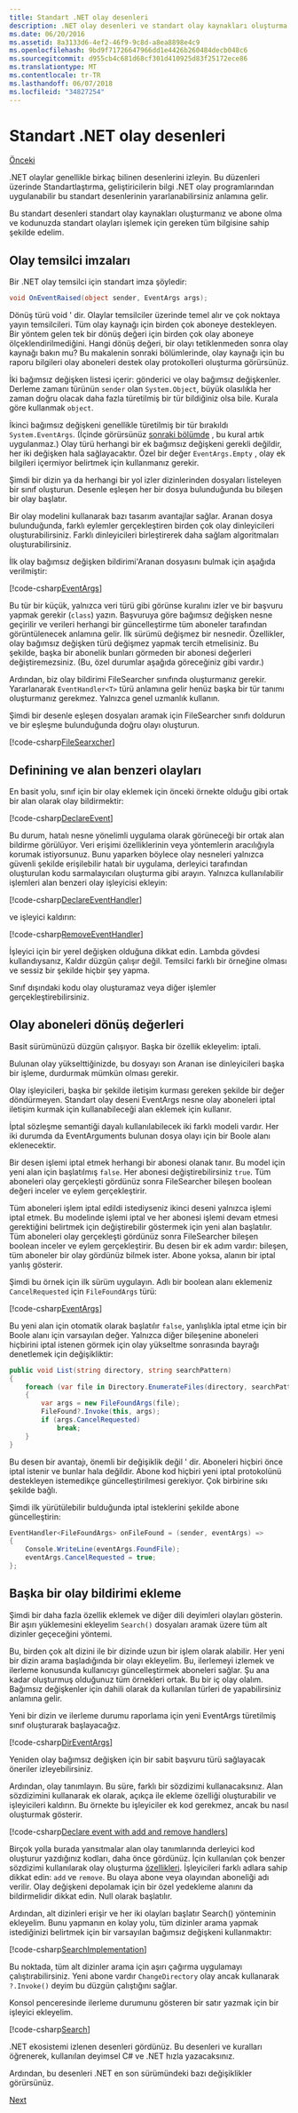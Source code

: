 ```yaml
---
title: Standart .NET olay desenleri
description: .NET olay desenleri ve standart olay kaynakları oluşturma ve abone olma ve kodunuzda standart olayları işleme hakkında bilgi edinin.
ms.date: 06/20/2016
ms.assetid: 8a3133d6-4ef2-46f9-9c8d-a8ea8898e4c9
ms.openlocfilehash: 9bd9f71726647966dd1e4426b260484decb048c6
ms.sourcegitcommit: d955cb4c681d68cf301d410925d83f25172ece86
ms.translationtype: MT
ms.contentlocale: tr-TR
ms.lasthandoff: 06/07/2018
ms.locfileid: "34827254"
---
```

# <a name="standard-net-event-patterns"></a>Standart .NET olay desenleri

[Önceki](events-overview.md)

.NET olaylar genellikle birkaç bilinen desenlerini izleyin. Bu düzenleri üzerinde Standartlaştırma, geliştiricilerin bilgi .NET olay programlarından uygulanabilir bu standart desenlerinin yararlanabilirsiniz anlamına gelir.

Bu standart desenleri standart olay kaynakları oluşturmanız ve abone olma ve kodunuzda standart olayları işlemek için gereken tüm bilgisine sahip şekilde edelim.

## <a name="event-delegate-signatures"></a>Olay temsilci imzaları

Bir .NET olay temsilci için standart imza şöyledir:

```csharp
void OnEventRaised(object sender, EventArgs args);
```

Dönüş türü void ' dir. Olaylar temsilciler üzerinde temel alır ve çok noktaya yayın temsilcileri. Tüm olay kaynağı için birden çok aboneye destekleyen. Bir yöntem gelen tek bir dönüş değeri için birden çok olay aboneye ölçeklendirilmediğini. Hangi dönüş değeri, bir olayı tetiklenmeden sonra olay kaynağı bakın mu? Bu makalenin sonraki bölümlerinde, olay kaynağı için bu raporu bilgileri olay aboneleri destek olay protokolleri oluşturma görürsünüz.

İki bağımsız değişken listesi içerir: gönderici ve olay bağımsız değişkenler. Derleme zamanı türünün `sender` olan `System.Object`, büyük olasılıkla her zaman doğru olacak daha fazla türetilmiş bir tür bildiğiniz olsa bile. Kurala göre kullanmak `object`.

İkinci bağımsız değişkeni genellikle türetilmiş bir tür bırakıldı `System.EventArgs`. (İçinde görürsünüz [sonraki bölümde](modern-events.md) , bu kural artık uygulanmaz.) Olay türü herhangi bir ek bağımsız değişkeni gerekli değildir, her iki değişken hala sağlayacaktır.
Özel bir değer `EventArgs.Empty` , olay ek bilgileri içermiyor belirtmek için kullanmanız gerekir.

Şimdi bir dizin ya da herhangi bir yol izler dizinlerinden dosyaları listeleyen bir sınıf oluşturun. Desenle eşleşen her bir dosya bulunduğunda bu bileşen bir olay başlatır.

Bir olay modelini kullanarak bazı tasarım avantajlar sağlar. Aranan dosya bulunduğunda, farklı eylemler gerçekleştiren birden çok olay dinleyicileri oluşturabilirsiniz. Farklı dinleyicileri birleştirerek daha sağlam algoritmaları oluşturabilirsiniz.

İlk olay bağımsız değişken bildirimi'Aranan dosyasını bulmak için aşağıda verilmiştir: 

[!code-csharp[EventArgs](../../samples/csharp/events/Program.cs#EventArgsV1 "Define event arguments")]

Bu tür bir küçük, yalnızca veri türü gibi görünse kuralını izler ve bir başvuru yapmak gerekir (`class`) yazın. Başvuruya göre bağımsız değişken nesne geçirilir ve verileri herhangi bir güncelleştirme tüm aboneler tarafından görüntülenecek anlamına gelir. İlk sürümü değişmez bir nesnedir. Özellikler, olay bağımsız değişken türü değişmez yapmak tercih etmelisiniz. Bu şekilde, başka bir abonelik bunları görmeden bir abonesi değerleri değiştiremezsiniz. (Bu, özel durumlar aşağıda göreceğiniz gibi vardır.)  

Ardından, biz olay bildirimi FileSearcher sınıfında oluşturmanız gerekir. Yararlanarak `EventHandler<T>` türü anlamına gelir henüz başka bir tür tanımı oluşturmanız gerekmez. Yalnızca genel uzmanlık kullanın.

Şimdi bir desenle eşleşen dosyaları aramak için FileSearcher sınıfı doldurun ve bir eşleşme bulunduğunda doğru olayı oluşturun.

[!code-csharp[FileSearxcher](../../samples/csharp/events/Program.cs#FileSearcherV1 "Create the initial file searcher")]

## <a name="definining-and-raising-field-like-events"></a>Definining ve alan benzeri olayları

En basit yolu, sınıf için bir olay eklemek için önceki örnekte olduğu gibi ortak bir alan olarak olay bildirmektir:

[!code-csharp[DeclareEvent](../../samples/csharp/events/Program.cs#DeclareEvent "Declare the file found event")]

Bu durum, hatalı nesne yönelimli uygulama olarak görüneceği bir ortak alan bildirme görülüyor. Veri erişimi özelliklerinin veya yöntemlerin aracılığıyla korumak istiyorsunuz. Bunu yaparken böylece olay nesneleri yalnızca güvenli şekilde erişilebilir hatalı bir uygulama, derleyici tarafından oluşturulan kodu sarmalayıcıları oluşturma gibi arayın. Yalnızca kullanılabilir işlemleri alan benzeri olay işleyicisi ekleyin:

[!code-csharp[DeclareEventHandler](../../samples/csharp/events/Program.cs#DeclareEventHandler "Declare the file found event handler")]

ve işleyici kaldırın:

[!code-csharp[RemoveEventHandler](../../samples/csharp/events/Program.cs#RemoveHandler "Remove the event handler")]

İşleyici için bir yerel değişken olduğuna dikkat edin. Lambda gövdesi kullandıysanız, Kaldır düzgün çalışır değil. Temsilci farklı bir örneğine olması ve sessiz bir şekilde hiçbir şey yapma.

Sınıf dışındaki kodu olay oluşturamaz veya diğer işlemler gerçekleştirebilirsiniz.

## <a name="returning-values-from-event-subscribers"></a>Olay aboneleri dönüş değerleri

Basit sürümünüzü düzgün çalışıyor. Başka bir özellik ekleyelim: iptali.

Bulunan olay yükselttiğinizde, bu dosyayı son Aranan ise dinleyicileri başka bir işleme, durdurmak mümkün olması gerekir.

Olay işleyicileri, başka bir şekilde iletişim kurması gereken şekilde bir değer döndürmeyen. Standart olay deseni EventArgs nesne olay aboneleri iptal iletişim kurmak için kullanabileceği alan eklemek için kullanır.

İptal sözleşme semantiği dayalı kullanılabilecek iki farklı modeli vardır. Her iki durumda da EventArguments bulunan dosya olayı için bir Boole alanı eklenecektir. 

Bir desen işlemi iptal etmek herhangi bir abonesi olanak tanır.
Bu model için yeni alan için başlatılmış `false`. Her abonesi değiştirebilirsiniz `true`. Tüm aboneleri olay gerçekleşti gördünüz sonra FileSearcher bileşen boolean değeri inceler ve eylem gerçekleştirir.

Tüm aboneleri işlem iptal edildi istediyseniz ikinci deseni yalnızca işlemi iptal etmek. Bu modelinde işlemi iptal ve her abonesi işlemi devam etmesi gerektiğini belirtmek için değiştirebilir göstermek için yeni alan başlatılır.
Tüm aboneleri olay gerçekleşti gördünüz sonra FileSearcher bileşen boolean inceler ve eylem gerçekleştirir. Bu desen bir ek adım vardır: bileşen, tüm aboneler bir olay gördünüz bilmek ister. Abone yoksa, alanın bir iptal yanlış gösterir.

Şimdi bu örnek için ilk sürüm uygulayın. Adlı bir boolean alanı eklemeniz `CancelRequested` için `FileFoundArgs` türü:

[!code-csharp[EventArgs](../../samples/csharp/events/Program.cs#EventArgs "Update event arguments")]

Bu yeni alan için otomatik olarak başlatılır `false`, yanlışlıkla iptal etme için bir Boole alanı için varsayılan değer. Yalnızca diğer bileşenine aboneleri hiçbirini iptal istenen görmek için olay yükseltme sonrasında bayrağı denetlemek için değişikliktir:

```csharp
public void List(string directory, string searchPattern)
{
    foreach (var file in Directory.EnumerateFiles(directory, searchPattern))
    {
        var args = new FileFoundArgs(file);
        FileFound?.Invoke(this, args);
        if (args.CancelRequested)
            break;
    }
}
```

Bu desen bir avantajı, önemli bir değişiklik değil ' dir.
Aboneleri hiçbiri önce iptal istenir ve bunlar hala değildir. Abone kod hiçbiri yeni iptal protokolünü destekleyen istemedikçe güncelleştirilmesi gerekiyor. Çok birbirine sıkı şekilde bağlı.

Şimdi ilk yürütülebilir bulduğunda iptal isteklerini şekilde abone güncelleştirin:

```csharp
EventHandler<FileFoundArgs> onFileFound = (sender, eventArgs) =>
{
    Console.WriteLine(eventArgs.FoundFile);
    eventArgs.CancelRequested = true;
};
```

## <a name="adding-another-event-declaration"></a>Başka bir olay bildirimi ekleme

Şimdi bir daha fazla özellik eklemek ve diğer dili deyimleri olayları gösterin. Bir aşırı yüklemesini ekleyelim `Search()` dosyaları aramak üzere tüm alt dizinler geçeceğini yöntemi.

Bu, birden çok alt dizini ile bir dizinde uzun bir işlem olarak alabilir. Her yeni bir dizin arama başladığında bir olayı ekleyelim. Bu, ilerlemeyi izlemek ve ilerleme konusunda kullanıcıyı güncelleştirmek aboneleri sağlar. Şu ana kadar oluşturmuş olduğunuz tüm örnekleri ortak. Bu bir iç olay olalım. Bağımsız değişkenler için dahili olarak da kullanılan türleri de yapabilirsiniz anlamına gelir.

Yeni bir dizin ve ilerleme durumu raporlama için yeni EventArgs türetilmiş sınıf oluşturarak başlayacağız. 

[!code-csharp[DirEventArgs](../../samples/csharp/events/Program.cs#SearchDirEventArgs "Define search directory event arguments")]

Yeniden olay bağımsız değişken için bir sabit başvuru türü sağlayacak öneriler izleyebilirsiniz.

Ardından, olay tanımlayın. Bu süre, farklı bir sözdizimi kullanacaksınız. Alan sözdizimini kullanarak ek olarak, açıkça ile ekleme özelliği oluşturabilir ve işleyicileri kaldırın. Bu örnekte bu işleyiciler ek kod gerekmez, ancak bu nasıl oluşturmak gösterir.

[!code-csharp[Declare event with add and remove handlers](../../samples/csharp/events/Program.cs#DeclareSearchEvent "Declare the event with add and remove handlers")]

Birçok yolla burada yansıtmalar alan olay tanımlarında derleyici kod oluşturur yazdığınız kodları, daha önce gördünüz. İçin kullanılan çok benzer sözdizimi kullanılarak olay oluşturma [özellikleri](properties.md). İşleyicileri farklı adlara sahip dikkat edin: `add` ve `remove`. Bu olaya abone veya olayından aboneliği adı verilir. Olay değişkeni depolamak için bir özel yedekleme alanını da bildirmelidir dikkat edin. Null olarak başlatılır.

Ardından, alt dizinleri erişir ve her iki olayları başlatır Search() yönteminin ekleyelim. Bunu yapmanın en kolay yolu, tüm dizinler arama yapmak istediğinizi belirtmek için bir varsayılan bağımsız değişkeni kullanmaktır:

[!code-csharp[SearchImplementation](../../samples/csharp/events/Program.cs#FinalImplementation "Implementation to search directories")]

Bu noktada, tüm alt dizinler arama için aşırı çağırma uygulamayı çalıştırabilirsiniz. Yeni abone vardır `ChangeDirectory` olay ancak kullanarak `?.Invoke()` deyim bu düzgün çalıştığını sağlar.

 Konsol penceresinde ilerleme durumunu gösteren bir satır yazmak için bir işleyici ekleyelim. 

[!code-csharp[Search](../../samples/csharp/events/Program.cs#Search "Declare event handler")]

.NET ekosistemi izlenen desenleri gördünüz.
Bu desenleri ve kuralları öğrenerek, kullanılan deyimsel C# ve .NET hızla yazacaksınız.

Ardından, bu desenleri .NET en son sürümündeki bazı değişiklikler görürsünüz.

[Next](modern-events.md)
